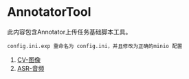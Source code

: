 # AnnotatorTool

此内容包含Annotator上传任务基础脚本工具。
```
config.ini.exp 重命名为 config.ini，并且修改为正确的minio 配置
```

1. [CV-图像](./cv/)
2. [ASR-音频](./asr/)
